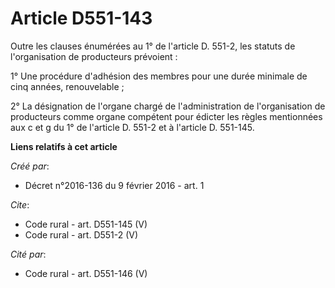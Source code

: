 # Article D551-143

Outre les clauses énumérées au 1° de l'article D. 551-2, les statuts de l'organisation de producteurs prévoient : 

1° Une procédure d'adhésion des membres pour une durée minimale de cinq années, renouvelable ; 

2° La désignation de l'organe chargé de l'administration de l'organisation de producteurs comme organe compétent pour édicter
les règles mentionnées aux c et g du 1° de l'article D. 551-2 et à l'article D. 551-145.

**Liens relatifs à cet article**

_Créé par_:

  - Décret n°2016-136 du 9 février 2016 - art. 1

_Cite_:

  - Code rural - art. D551-145 (V)
  - Code rural - art. D551-2 (V)

_Cité par_:

  - Code rural - art. D551-146 (V)
